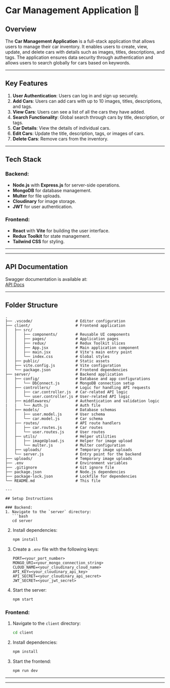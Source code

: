 # Car Management Application 🚗

## Overview

The **Car Management Application** is a full-stack application that allows users to manage their car inventory. It enables users to create, view, update, and delete cars with details such as images, titles, descriptions, and tags. The application ensures data security through authentication and allows users to search globally for cars based on keywords.

---

## Key Features

1. **User Authentication**: Users can log in and sign up securely.
2. **Add Cars**: Users can add cars with up to 10 images, titles, descriptions, and tags.
3. **View Cars**: Users can see a list of all the cars they have added.
4. **Search Functionality**: Global search through cars by title, description, or tags.
5. **Car Details**: View the details of individual cars.
6. **Edit Cars**: Update the title, description, tags, or images of cars.
7. **Delete Cars**: Remove cars from the inventory.

---

## Tech Stack

### Backend:
- **Node.js** with **Express.js** for server-side operations.
- **MongoDB** for database management.
- **Multer** for file uploads.
- **Cloudinary** for image storage.
- **JWT** for user authentication.

### Frontend:
- **React** with **Vite** for building the user interface.
- **Redux Toolkit** for state management.
- **Tailwind CSS** for styling.

---

---

## API Documentation

Swagger documentation is available at:  
[API Docs](https://www.postman.com/joint-operations-cosmologist-64352344/spyne-ai-assignment/collection/mcqazv3/car-mgmt-api-docs?action=share&creator=30730048)

---

## Folder Structure
```
.
├── .vscode/                   # Editor configuration
├── client/                    # Frontend application
│   ├── src/
│   │   ├── components/        # Reusable UI components
│   │   ├── pages/             # Application pages
│   │   ├── redux/             # Redux Toolkit slices
│   │   ├── App.jsx            # Main application component
│   │   ├── main.jsx           # Vite's main entry point
│   │   └── index.css          # Global styles
│   ├── public/                # Static assets
│   ├── vite.config.js         # Vite configuration
│   └── package.json           # Frontend dependencies
├── server/                    # Backend application
│   ├── config/                # Database and app configurations
│   │   └── DbConnect.js       # MongoDB connection setup
│   ├── controllers/           # Logic for handling API requests
│   │   ├── car.controller.js  # Car-related API logic
│   │   └── user.controller.js # User-related API logic
│   ├── middlewares/           # Authentication and validation logic
|   |   └── Auth.js            # Auth file
│   ├── models/                # Database schemas
│   │   ├── user.model.js      # User schema
│   │   └── car.model.js       # Car schema
│   ├── routes/                # API route handlers
│   │   ├── car.routes.js      # Car routes
│   │   └── user.routes.js     # User routes
│   ├── utils/                 # Helper utilities
│   │   ├── imageUpload.js     # Helper for image upload
│   │   └── multer.js          # Multer configuration
│   ├── uploads/               # Temporary image uploads
│   └── server.js              # Entry point for the backend
├── uploads/                   # Temporary image uploads
├── .env                       # Environment variables
├── .gitignore                 # Git ignore file
├── package.json               # Node.js dependencies
├── package-lock.json          # Lockfile for dependencies
└── README.md                  # This file

---

## Setup Instructions

### Backend:
1. Navigate to the `server` directory:
   ```bash
   cd server
   ```
2. Install dependencies:
   ```bash
   npm install
   ```
3. Create a `.env` file with the following keys:
   ```
   PORT=<your_port_number>
   MONGO_URI=<your_mongo_connection_string>
   CLOUD_NAME=<your_cloudinary_cloud_name>
   API_KEY=<your_cloudinary_api_key>
   API_SECRET=<your_cloudinary_api_secret>
   JWT_SECRET=<your_jwt_secret>
   ```
4. Start the server:
   ```bash
   npm start
   ```

### Frontend:
1. Navigate to the `client` directory:
   ```bash
   cd client
   ```
2. Install dependencies:
   ```bash
   npm install
   ```
3. Start the frontend:
   ```bash
   npm run dev
   ```

---

--- 
